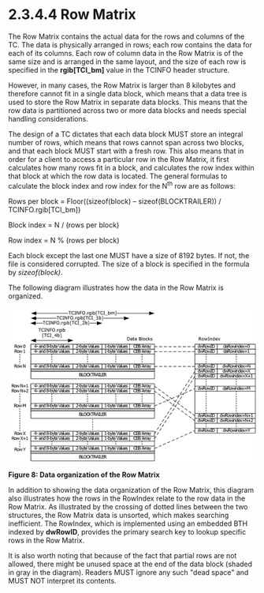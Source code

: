 <html dir="LTR" xmlns:mshelp="http://msdn.microsoft.com/mshelp" xmlns:ddue="http://ddue.schemas.microsoft.com/authoring/2003/5" xmlns:xlink="http://www.w3.org/1999/xlink" xmlns:tool="http://www.microsoft.com/tooltip">
    <head>
        <meta http-equiv="Content-Type" content="text/html; CHARSET=utf-8"></meta>
        <meta name="save" content="history"></meta>
        <title>2.3.4.4 Row Matrix</title>
        <xml>
            <mshelp:toctitle title="2.3.4.4 Row Matrix"></mshelp:toctitle>
            <mshelp:rltitle title="[MS-PST]: Row Matrix"></mshelp:rltitle>
            <mshelp:keyword index="A" term="7f5ec68f-d4fd-404f-95c3-fe3495a034ec"></mshelp:keyword>
            <mshelp:attr name="DCSext.ContentType" value="open specification"></mshelp:attr>
            <mshelp:attr name="AssetID" value="7f5ec68f-d4fd-404f-95c3-fe3495a034ec"></mshelp:attr>
            <mshelp:attr name="TopicType" value="kbRef"></mshelp:attr>
            <mshelp:attr name="DCSext.Title" value="[MS-PST]: Row Matrix" />
        </xml>
    </head>
    <body>
        <div id="header">
            <h1 class="heading">2.3.4.4 Row Matrix</h1>
        </div>
        <div id="mainSection">
            <div id="mainBody">
                <div id="allHistory" class="saveHistory"></div>
                <div id="sectionSection0" class="section" name="collapseableSection">
                    

<p>The Row Matrix contains the actual data for the rows and
columns of the TC. The data is physically arranged in rows; each row contains
the data for each of its columns. Each row of column data in the Row Matrix is
of the same size and is arranged in the same layout, and the size of each row
is specified in the <b>rgib[TCI_bm]</b> value in the TCINFO header structure. </p>

<p>However, in many cases, the Row Matrix is larger than 8
kilobytes and therefore cannot fit in a single data block, which means that a
data tree is used to store the Row Matrix in separate data blocks. This means
that the row data is partitioned across two or more data blocks and needs
special handling considerations.</p>

<p>The design of a TC dictates that each data block MUST store
an integral number of rows, which means that rows cannot span across two
blocks, and that each block MUST start with a fresh row. This also means that
in order for a client to access a particular row in the Row Matrix, it first
calculates how many rows fit in a block, and calculates the row index within
that block at which the row data is located. The general formulas to calculate
the block index and row index for the N<sup>th</sup> row are as follows:</p>

<p>Rows per block = Floor((sizeof(block) –
sizeof(BLOCKTRAILER)) / TCINFO.rgib[TCI_bm])</p>

<p>Block index = N / (rows per block)</p>

<p>Row index = N % (rows per block)</p>

<p>Each block except the last one MUST have a size of 8192
bytes. If not, the file is considered corrupted. The size of a block is
specified in the formula by <i>sizeof(block)</i>.</p>

<p>The following diagram illustrates how the data in the Row
Matrix is organized.</p>

<p><img id="MS-PST_pictae81120f-805f-437c-a809-5910ea21369d.png" src="MS-PST_files/image008.png" alt="Data organization of the Row Matrix" title="Data organization of the Row Matrix"></p>

<p><b>Figure 8: Data organization of the Row Matrix</b></p>

<p>In addition to showing the data organization of the Row
Matrix, this diagram also illustrates how the rows in the RowIndex relate to
the row data in the Row Matrix. As illustrated by the crossing of dotted lines
between the two structures, the Row Matrix data is unsorted, which makes
searching inefficient. The RowIndex, which is implemented using an embedded BTH
indexed by <b>dwRowID</b>, provides the primary search key to lookup specific
rows in the Row Matrix. </p>

<p>It is also worth noting that because of the fact that
partial rows are not allowed, there might be unused space at the end of the
data block (shaded in gray in the diagram). Readers MUST ignore any such
&quot;dead space&quot; and MUST NOT interpret its contents. </p>
                </div>
            </div>
        </div>
    </body>
</html>